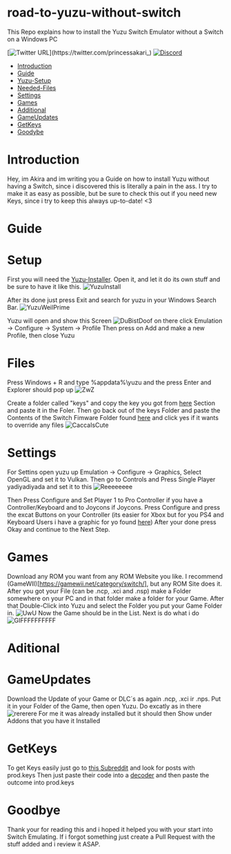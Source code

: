 # road-to-yuzu-without-switch
This Repo explains how to install the Yuzu Switch Emulator without a Switch on a Windows PC

[![Twitter URL](https://img.shields.io/twitter/url?label=Follow%20me&style=social&url=https%3A%2F%2Ftwitter.com%2Fprincessakari_)](https://twitter.com/princessakari_)
[![Discord](https://img.shields.io/discord/622504866132000768?logo=Discord)](https://discord.gg/8AyNesa)

  * [Introduction](#introduction)
  * [Guide](#guide)
  * [Yuzu-Setup](#setup)
   * [Needed-Files](#files)
   * [Settings](#settings)
   * [Games](#games)
  * [Additional](#additional)
   * [GameUpdates](#gameupdates)
   * [GetKeys](#getkeys)
  * [Goodybe](#goodybe)



 # Introduction
 Hey, im Akira and im writing you a Guide on how to install Yuzu without having a Switch, since i discovered this is literally a pain in the ass.
 I try to make it as easy as possible, but be sure to check this out if you need new Keys, since i try to keep this always up-to-date! <3

 # Guide

  # Setup
 First you will need the [Yuzu-Installer](https://github.com/yuzu-emu/liftinstall/releases/download/1.8/yuzu_install.exe).
 Open it, and let it do its own stuff and be sure to have it like this.
 ![YuzuInstall](https://fuckedyour.doctor/jHMFQqDS.png?key=r2dUCnMvj8qhPR)

 After its done just press Exit and search for yuzu in your Windows Search Bar.
 ![YuzuWeilPrime](https://sexin.church/dVZ1smTb.png?key=56adoSGTXNiWYu)

 Yuzu will open and show this Screen
 ![DuBistDoof](https://nuke.bayern/9RTatw4x.png?key=J7cFCPraHXStHb)
 on there click Emulation -> Configure -> System -> Profile
 Then press on Add and make a new Profile, then close Yuzu

  # Files
 Press Windows + R and type %appdata%\yuzu and the press Enter and Explorer should pop up
 ![ZwZ](https://i.uwu.plus/pxRyGEar.png?key=KXsLcqhbDZuQHc)

 Create a folder called "keys" and copy the key you got from [here](https://drive.google.com/drive/folders/1i17XAjiwKLwml_9mzLQ4GF6RYidaCFcG?usp=sharing) Section and paste it in the Foler.
 Then go back out of the keys Folder and paste the Contents of the Switch Fimware Folder found [here](https://drive.google.com/drive/folders/1SwobY3yIATNeFc-HC3z_iJKhkG-9pLR6?usp=sharing) and click yes if it wants to override any files
 ![CaccaIsCute](https://fuckedyour.doctor/iQ6Yvxxj.png?key=Tka82acKrlYqlS)

  # Settings
 For Settins open yuzu up Emulation -> Configure -> Graphics, Select OpenGL and set it to Vulkan.
 Then go to Controls and Press Single Player yadiyadiyada and set it to this
 ![Reeeeeeee](https://nuke.bayern/tQRi6Dco.png?key=TKvixrA2KWor0u)

 Then Press Configure and Set Player 1 to Pro Controller if you have a Controller/Keyboard and to Joycons if Joycons.
 Press Configure and press the excat Buttons on your Controller (its easier for Xbox but for you PS4 and Keyboard Users i have a graphic for yo found [here](https://compass-ssl.xboxlive.com/assets/c7/a1/c7a12fbe-af04-4a90-92f2-18338219c2aa.png?n=one-controller-front-l.png))
 After your done press Okay and continue to the Next Step.

  # Games
 Download any ROM you want from any ROM Website you like.
 I recommend (GameWII)[https://gamewii.net/category/switch/], but any ROM Site does it.
 After you got your File (can be .ncp, .xci and .nsp) make a Folder somewhere on your PC and in that folder make a folder for your Game.
 After that Double-Click into Yuzu and select the Folder you put your Game Folder in.
 ![UwU](https://sexin.church/7CT7o3Sr.png?key=XuV6NAPCK1ZTH0)
Now the Game should be in the List. Next is do what i do
![GIFFFFFFFFFF](https://fuckedyour.doctor/DVR1L6Fo.gif?key=2I5FdMRG7pL8HA)

 # Aditional

  # GameUpdates

 Download the Update of your Game or DLC´s as again .ncp, .xci ir .nps.
 Put it in your Folder of the Game, then open Yuzu. Do excatly as in there
 ![rererere](https://i.uwu.plus/hNmEGB8V.gif?key=gGAX37XVMM7o1q)
 For me it was already installed but it should then Show under Addons that you have it Installed

  # GetKeys

 To get Keys easily just go to [this Subreddit](https://www.reddit.com/r/YuzuPiracy/) and look for posts with prod.keys
 Then just paste their code into a [decoder](https://www.base64decode.org/) and then paste the outcome into prod.keys

  # Goodbye

 Thank your for reading this and i hoped it helped you with your start into Switch Emulating.
 If i forgot something just create a Pull Request with the stuff added and i review it ASAP.


